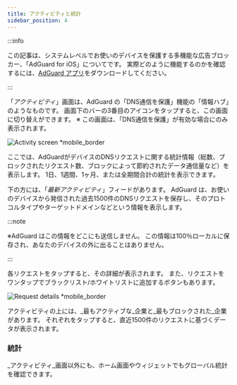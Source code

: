 ```yaml
---
title: アクティビティと統計
sidebar_position: 4
---
```


:::info

この記事は、システムレベルでお使いのデバイスを保護する多機能な広告ブロッカー、「AdGuard for iOS」についてです。 実際どのように機能するのかを確認するには、[AdGuard アプリ](https://agrd.io/download-kb-adblock)をダウンロードしてください。

:::

「_アクティビティ_」画面は、AdGuard の「DNS通信を保護」機能の「情報ハブ」のようなものです。 画面下のバーの3番目のアイコンをタップすると、この画面に切り替えができます。 ※ この画面は、「DNS通信を保護」が有効な場合にのみ表示されます。

![Activity screen \*mobile\_border](https://cdn.adtidy.org/content/github/ad_blocker/ios/activity.png)

ここでは、AdGuardがデバイスのDNSリクエストに関する統計情報（総数、ブロックされたリクエスト数、ブロックによって節約されたデータ通信量など）を表示します。 1日、1週間、1ヶ月、または全期間合計の統計を表示できます。

下の方には、「_最新アクティビティ_」フィードがあります。 AdGuard は、お使いのデバイスから発信された過去1500件のDNSリクエストを保存し、そのプロトコルタイプやターゲットドメインなどという情報を表示します。

:::note

※AdGuard はこの情報をどこにも送信しません。 この情報は100％ローカルに保存され、あなたのデバイスの外に出ることはありません。

:::

各リクエストをタップすると、その詳細が表示されます。 また、リクエストをワンタップでブラックリスト/ホワイトリストに追加するボタンもあります。

![Request details \*mobile\_border](https://cdn.adtidy.org/public/Adguard/kb/iOS/features/request_info_en.jpeg)

アクティビティの上には、_最もアクティブな_企業と_最もブロックされた_企業があります。 それぞれをタップすると、直近1500件のリクエストに基づくデータが表示されます。

### 統計

_アクティビティ_画面以外にも、ホーム画面やウィジェットでもグローバル統計を確認できます。
